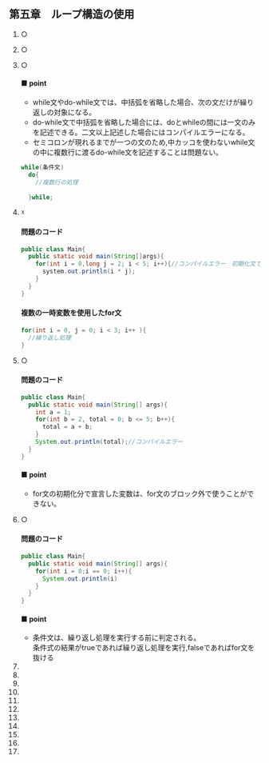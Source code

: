 ## 第五章　ループ構造の使用
1. ○  
2. ○  
3. ○  
    #### ■ point 
    - while文やdo-while文では、中括弧を省略した場合、次の文だけが繰り返しの対象になる。  
    - do-while文で中括弧を省略した場合には、doとwhileの間には一文のみを記述できる。二文以上記述した場合にはコンパイルエラーになる。  
    - セミコロンが現れるまでが一つの文のため,中カッコを使わないwhile文の中に複数行に渡るdo-while文を記述することは問題ない。  
    ``` java
    while(条件文)
      do{
        //複数行の処理
        
      }while;
    ```
4. ☓  
    #### 問題のコード   
    ```java
    public class Main{
      public static void main(String[]args){
        for(int i = 0,long j = 2; i < 5; i++){//コンパイルエラー　初期化文で複数の変数を宣言する場合、変数は同じ型でなければならない
          system.out.println(i * j);
        }
      }
    }
    
    ```
    #### 複数の一時変数を使用したfor文
    ``` java
    for(int i = 0, j = 0; i < 3; i++ ){
      //繰り返し処理
    }
    ````
5.  ○  
    #### 問題のコード
    ``` java
    public class Main{
      public static void main(String[] args){
        int a = 1;
        for(int b = 2, total = 0; b <= 5; b++){
          total = a + b;
        }
        System.out.println(total);//コンパイルエラー
      }
    }
    ```
    #### ■ point
    - for文の初期化分で宣言した変数は、for文のブロック外で使うことができない。
    
6. ○
    #### 問題のコード
    ``` java
    public class Main{
      public static void main(String[] args){
        for(int i = 0;i == 0; i++){
          System.out.println(i)
        }
      }
    }
    ```
     #### ■ point
     - 条件文は、繰り返し処理を実行する前に判定される。  
     条件式の結果がtrueであれば繰り返し処理を実行,falseであればfor文を抜ける  
7.
8.
9.
10.
11.
12.
13.
14.
15.
16.
17.